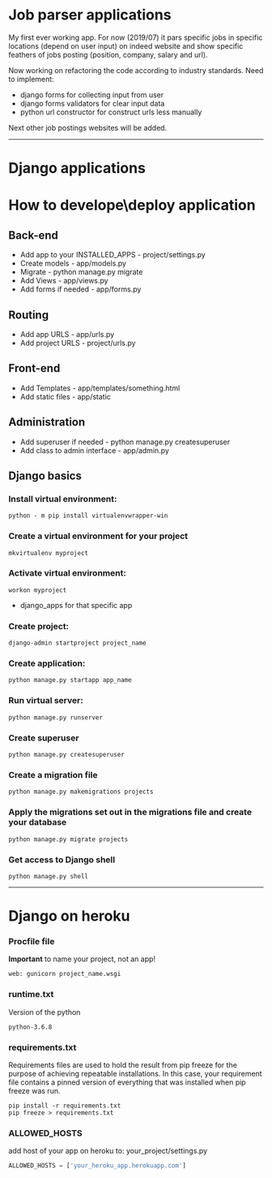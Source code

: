 # Job parser applications

My first ever working app. For now (2019/07) it pars specific jobs in specific locations (depend on user input) on indeed website and show specific feathers of jobs posting (position, company, salary and url).

Now working on refactoring the code according to industry standards. Need to implement:
- django forms for collecting input from user
- django forms validators for clear input data
- python url constructor for construct urls less manually


Next other job postings websites will be added.

---

# Django applications

# How to develope\deploy application
## Back-end
- Add app to your INSTALLED_APPS - project/settings.py
- Create models - app/models.py
- Migrate - python manage.py migrate
- Add Views - app/views.py
- Add forms if needed - app/forms.py
## Routing
- Add app URLS - app/urls.py
- Add project URLS - project/urls.py
## Front-end
- Add Templates - app/templates/something.html
- Add static files - app/static
## Administration
- Add superuser if needed - python manage.py createsuperuser
- Add class to admin interface - app/admin.py

## Django basics

### Install virtual environment:
```
python - m pip install virtualenvwrapper-win
```

### Create a virtual environment for your project
```
mkvirtualenv myproject
```

### Activate virtual environment:
```
workon myproject
```
- django_apps for that specific app

### Create project:
```
django-admin startproject project_name
```

### Create application:
```
python manage.py startapp app_name
```

### Run virtual server:
```
python manage.py runserver
```

### Create superuser
```
python manage.py createsuperuser
```

### Create a migration file
```
python manage.py makemigrations projects
```
### Apply the migrations set out in the migrations file and create your database
```
python manage.py migrate projects
```
### Get access to Django shell
```
python manage.py shell
```

---
# Django on heroku

### Procfile file
**Important** to name your project, not an app!
```
web: gunicorn project_name.wsgi
```
### runtime.txt
Version of the python
```
python-3.6.8
```

### requirements.txt
Requirements files are used to hold the result from pip freeze for the purpose of achieving repeatable installations. In this case, your requirement file contains a pinned version of everything that was installed when pip freeze was run.
```
pip install -r requirements.txt
pip freeze > requirements.txt
```

### ALLOWED_HOSTS
add host of your app on heroku to: your_project/settings.py

```python
ALLOWED_HOSTS = ['your_heroku_app.herokuapp.com']
```
